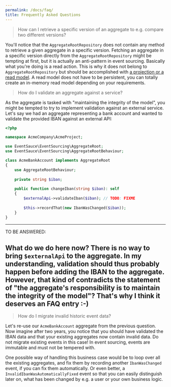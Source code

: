 ```yaml
---
permalink: /docs/faq/
title: Frequently Asked Questions
---
```


> How can I retrieve a specific version of an aggregate to e.g. compare two different versions?

You'll notice that the `AggregateRootRepository` does not contain any method to retrieve a given aggregate in a specific
version. Fetching an aggregate in a specific version directly from the `AggregateRootRepository` might be tempting at
first, but it is actually an anti-pattern in event sourcing. Basically what you're doing is a read action. This is why
it does not belong to `AggregateRootRepository` but should be accomplished with
[a projection or a read model](/docs/reacting-to-events/projections-and-read-models/). A read model does not have to be
persistent, you can totally create an in-memory read model depending on your requirements.

> How do I validate an aggregate against a service?

As the aggregate is tasked with "maintaining the integrity of the model", you might be tempted to try to implement
validation against an external service. Let's say we had an aggregate representing a bank account and wanted to
validate the provided IBAN against an external API:

```php
<?php

namespace AcmeCompany\AcmeProject;

use EventSauce\EventSourcing\AggregateRoot;
use EventSauce\EventSourcing\AggregateRootBehaviour;

class AcmeBankAccount implements AggregateRoot
{
    use AggregateRootBehaviour;
    
    private string $iban;
    
    public function changeIban(string $iban): self
    {
        $externalApi->validateIban($iban); // TODO: FIXME
        
        $this->recordThat(new IbanWasChanged($iban));
    }
}
```

---
TO BE ANSWERED:

What do we do here now? There is no way to bring `$externalApi` to the aggregate. In my understanding, validation
should thus probably happen before adding the IBAN to the aggregate. However, that kind of contradicts the
statement of "the aggregate's responsibility is to maintain the integrity of the model"?
That's why I think it deserves an FAQ entry :-)
---

> How do I migrate invalid historic event data?

Let's re-use our `AcmeBankAccount` aggregate from the previous question. Now imagine after two years, you notice that
you should have validated the IBAN data and that your existing aggregates now contain invalid data.
Do not migrate existing events in this case! In event sourcing, events are immutable and must not be tempered with. 

One possible way of handling this business case would be to loop over all the existing aggregates, and fix them by recording
another `IbanWasChanged` event, if you can fix them automatically. Or even better, a `InvalidIbanWasAutomaticallyFixed`
event so that you can easily distinguish later on, what has been changed by e.g. a user or your own business logic.
 